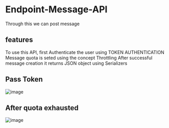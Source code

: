 # Endpoint-Message-API
Through this we can post message

## features
To use this API, first Authenticate the user using TOKEN AUTHENTICATION
Message quota is seted using the concept Throttling
After successful message creation it returns JSON object using Serializers

## Pass Token
![image](https://user-images.githubusercontent.com/56374257/190426294-aa7448c4-542b-43b1-9039-7e73227897ba.png)

## After quota exhausted
![image](https://user-images.githubusercontent.com/56374257/190427311-dc04b31a-949e-45f1-9ed9-e9ed94e7b91d.png)
